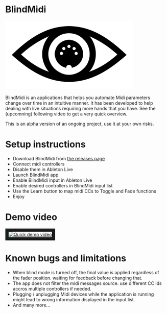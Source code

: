 
# BlindMidi
![Logo](https://github.com/boblemarin/BlindMidi/raw/master/Icon/eye.png)

BlindMidi is an applications that helps you automate Midi parameters change over time in an intuitive manner. It has been developed to help dealing with live situations requiring more hands that you have. See the (upcomning) following video to get a very quick overview.




This is an alpha version of an ongoing project, use it at your own risks.

# Setup instructions
- Download BlindMidi from [the releases page](https://github.com/boblemarin/BlindMidi/releases)
- Connect midi controllers
- Disable them in Ableton Live
- Launch BlindMidi app
- Enable BlindMidi input in Ableton Live
- Enable desired controllers in BlindMidi input list
- Use the Learn button to map midi CCs to Toggle and Fade functions
- Enjoy

# Demo video
<a href="http://www.youtube.com/watch?feature=player_embedded&v=K07Ok3IM4A8
" target="_blank"><img src="http://img.youtube.com/vi/K07Ok3IM4A8/0.jpg" 
alt="Quick demo video" width="240" height="180" border="10" /></a> 

# Known bugs and limitations
- When blind mode is turned off, the final value is applied regardless of the fader position. waiting for feedback before changing that.
- The app does not filter the midi messages source. use different CC ids accros multiple controllers if needed.
- Plugging / unplugging Midi devices while the application is running might lead to wrong information displayed in the input list.
- And many more...
